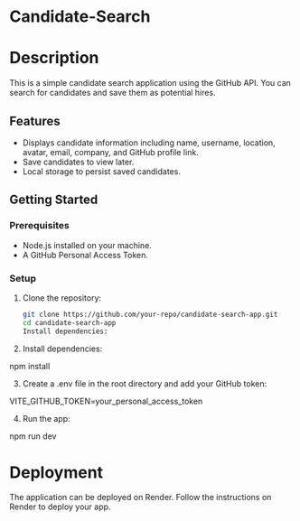 # Candidate-Search

# Description
This is a simple candidate search application using the GitHub API. You can search for candidates and save them as potential hires.

## Features
- Displays candidate information including name, username, location, avatar, email, company, and GitHub profile link.
- Save candidates to view later.
- Local storage to persist saved candidates.

## Getting Started

### Prerequisites
- Node.js installed on your machine.
- A GitHub Personal Access Token.

### Setup
1. Clone the repository:
   ```sh
   git clone https://github.com/your-repo/candidate-search-app.git
   cd candidate-search-app
   Install dependencies:

2. Install dependencies:

npm install

3. Create a .env file in the root directory and add your GitHub token:

VITE_GITHUB_TOKEN=your_personal_access_token

4. Run the app:

npm run dev

# Deployment

The application can be deployed on Render. Follow the instructions on Render to deploy your app.








